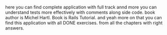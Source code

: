 here you can find complete application with full track annd more you can understand tests more effectively with comments along side code.
book author is Michel Hartl.
Book is Rails Tutorial.
and yeah more on that you can find this application with all DONE exercises.
from all the chapters with right answers.
